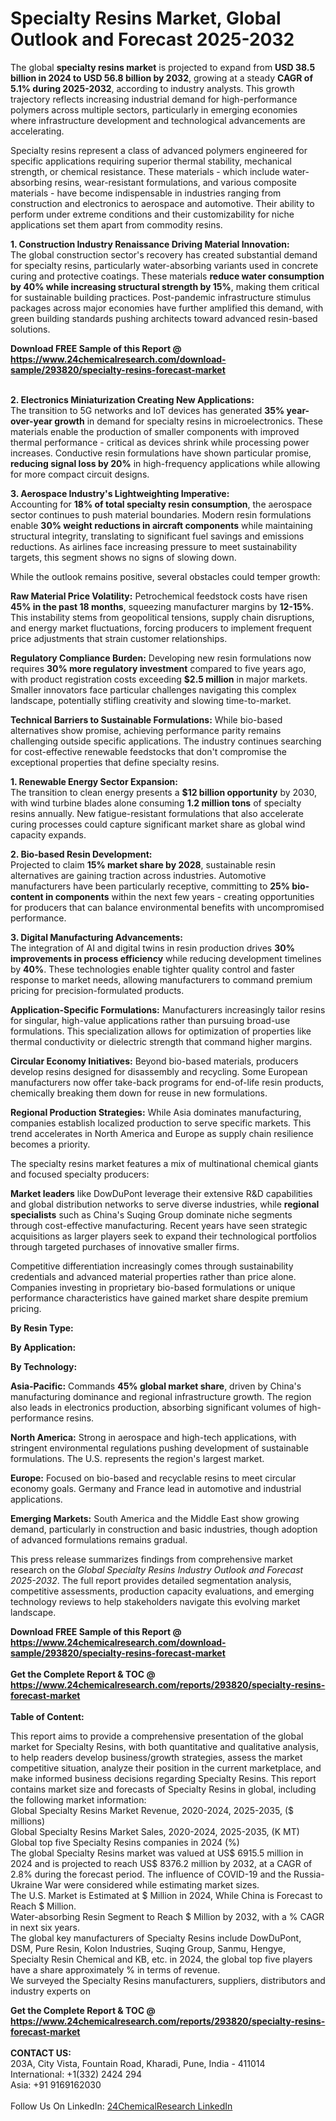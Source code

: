 <h1>Specialty Resins Market, Global Outlook and Forecast 2025-2032</h1><p>The global <strong>specialty resins market</strong> is projected to expand from <strong>USD 38.5 billion in 2024 to USD 56.8 billion by 2032</strong>, growing at a steady <strong>CAGR of 5.1% during 2025-2032</strong>, according to industry analysts. This growth trajectory reflects increasing industrial demand for high-performance polymers across multiple sectors, particularly in emerging economies where infrastructure development and technological advancements are accelerating.</p><p>Specialty resins represent a class of advanced polymers engineered for specific applications requiring superior thermal stability, mechanical strength, or chemical resistance. These materials - which include water-absorbing resins, wear-resistant formulations, and various composite materials - have become indispensable in industries ranging from construction and electronics to aerospace and automotive. Their ability to perform under extreme conditions and their customizability for niche applications set them apart from commodity resins.</p><p><strong>1. Construction Industry Renaissance Driving Material Innovation:</strong><br>
The global construction sector's recovery has created substantial demand for specialty resins, particularly water-absorbing variants used in concrete curing and protective coatings. These materials <strong>reduce water consumption by 40% while increasing structural strength by 15%</strong>, making them critical for sustainable building practices. Post-pandemic infrastructure stimulus packages across major economies have further amplified this demand, with green building standards pushing architects toward advanced resin-based solutions.</p><div><b>Download FREE Sample of this Report @ 
            <a href="https://www.24chemicalresearch.com/download-sample/293820/specialty-resins-forecast-market">
            https://www.24chemicalresearch.com/download-sample/293820/specialty-resins-forecast-market</a></b></div><br><p><strong>2. Electronics Miniaturization Creating New Applications:</strong><br>
The transition to 5G networks and IoT devices has generated <strong>35% year-over-year growth</strong> in demand for specialty resins in microelectronics. These materials enable the production of smaller components with improved thermal performance - critical as devices shrink while processing power increases. Conductive resin formulations have shown particular promise, <strong>reducing signal loss by 20%</strong> in high-frequency applications while allowing for more compact circuit designs.</p><p><strong>3. Aerospace Industry's Lightweighting Imperative:</strong><br>
Accounting for <strong>18% of total specialty resin consumption</strong>, the aerospace sector continues to push material boundaries. Modern resin formulations enable <strong>30% weight reductions in aircraft components</strong> while maintaining structural integrity, translating to significant fuel savings and emissions reductions. As airlines face increasing pressure to meet sustainability targets, this segment shows no signs of slowing down.</p><p>While the outlook remains positive, several obstacles could temper growth:</p><p><strong>Raw Material Price Volatility:</strong> Petrochemical feedstock costs have risen <strong>45% in the past 18 months</strong>, squeezing manufacturer margins by <strong>12-15%</strong>. This instability stems from geopolitical tensions, supply chain disruptions, and energy market fluctuations, forcing producers to implement frequent price adjustments that strain customer relationships.</p><p><strong>Regulatory Compliance Burden:</strong> Developing new resin formulations now requires <strong>30% more regulatory investment</strong> compared to five years ago, with product registration costs exceeding <strong>$2.5 million</strong> in major markets. Smaller innovators face particular challenges navigating this complex landscape, potentially stifling creativity and slowing time-to-market.</p><p><strong>Technical Barriers to Sustainable Formulations:</strong> While bio-based alternatives show promise, achieving performance parity remains challenging outside specific applications. The industry continues searching for cost-effective renewable feedstocks that don't compromise the exceptional properties that define specialty resins.</p><p><strong>1. Renewable Energy Sector Expansion:</strong><br>
The transition to clean energy presents a <strong>$12 billion opportunity</strong> by 2030, with wind turbine blades alone consuming <strong>1.2 million tons</strong> of specialty resins annually. New fatigue-resistant formulations that also accelerate curing processes could capture significant market share as global wind capacity expands.</p><p><strong>2. Bio-based Resin Development:</strong><br>
Projected to claim <strong>15% market share by 2028</strong>, sustainable resin alternatives are gaining traction across industries. Automotive manufacturers have been particularly receptive, committing to <strong>25% bio-content in components</strong> within the next few years - creating opportunities for producers that can balance environmental benefits with uncompromised performance.</p><p><strong>3. Digital Manufacturing Advancements:</strong><br>
The integration of AI and digital twins in resin production drives <strong>30% improvements in process efficiency</strong> while reducing development timelines by <strong>40%</strong>. These technologies enable tighter quality control and faster response to market needs, allowing manufacturers to command premium pricing for precision-formulated products.</p><p><strong>Application-Specific Formulations:</strong> Manufacturers increasingly tailor resins for singular, high-value applications rather than pursuing broad-use formulations. This specialization allows for optimization of properties like thermal conductivity or dielectric strength that command higher margins.</p><p><strong>Circular Economy Initiatives:</strong> Beyond bio-based materials, producers develop resins designed for disassembly and recycling. Some European manufacturers now offer take-back programs for end-of-life resin products, chemically breaking them down for reuse in new formulations.</p><p><strong>Regional Production Strategies:</strong> While Asia dominates manufacturing, companies establish localized production to serve specific markets. This trend accelerates in North America and Europe as supply chain resilience becomes a priority.</p><p>The specialty resins market features a mix of multinational chemical giants and focused specialty producers:</p><p><strong>Market leaders</strong> like DowDuPont leverage their extensive R&amp;D capabilities and global distribution networks to serve diverse industries, while <strong>regional specialists</strong> such as China's Suqing Group dominate niche segments through cost-effective manufacturing. Recent years have seen strategic acquisitions as larger players seek to expand their technological portfolios through targeted purchases of innovative smaller firms.</p><p>Competitive differentiation increasingly comes through sustainability credentials and advanced material properties rather than price alone. Companies investing in proprietary bio-based formulations or unique performance characteristics have gained market share despite premium pricing.</p><p><strong>By Resin Type:</strong></p><p><strong>By Application:</strong></p><p><strong>By Technology:</strong></p><p><strong>Asia-Pacific:</strong> Commands <strong>45% global market share</strong>, driven by China's manufacturing dominance and regional infrastructure growth. The region also leads in electronics production, absorbing significant volumes of high-performance resins.</p><p><strong>North America:</strong> Strong in aerospace and high-tech applications, with stringent environmental regulations pushing development of sustainable formulations. The U.S. represents the region's largest market.</p><p><strong>Europe:</strong> Focused on bio-based and recyclable resins to meet circular economy goals. Germany and France lead in automotive and industrial applications.</p><p><strong>Emerging Markets:</strong> South America and the Middle East show growing demand, particularly in construction and basic industries, though adoption of advanced formulations remains gradual.</p><p>This press release summarizes findings from comprehensive market research on the <em>Global Specialty Resins Industry Outlook and Forecast 2025-2032</em>. The full report provides detailed segmentation analysis, competitive assessments, production capacity evaluations, and emerging technology reviews to help stakeholders navigate this evolving market landscape.</p><div><b>Download FREE Sample of this Report @ 
            <a href="https://www.24chemicalresearch.com/download-sample/293820/specialty-resins-forecast-market">
            https://www.24chemicalresearch.com/download-sample/293820/specialty-resins-forecast-market</a></b></div><br><div><b>Get the Complete Report & TOC @ 
            <a href="https://www.24chemicalresearch.com/reports/293820/specialty-resins-forecast-market">
            https://www.24chemicalresearch.com/reports/293820/specialty-resins-forecast-market</a></b></div><br>
            <b>Table of Content:</b><p>This report aims to provide a comprehensive presentation of the global market for Specialty Resins, with both quantitative and qualitative analysis, to help readers develop business/growth strategies, assess the market competitive situation, analyze their position in the current marketplace, and make informed business decisions regarding Specialty Resins. This report contains market size and forecasts of Specialty Resins in global, including the following market information:<br />
Global Specialty Resins Market Revenue, 2020-2024, 2025-2035, ($ millions)<br />
Global Specialty Resins Market Sales, 2020-2024, 2025-2035, (K MT)<br />
Global top five Specialty Resins companies in 2024 (%)<br />
The global Specialty Resins market was valued at US$ 6915.5 million in 2024 and is projected to reach US$ 8376.2 million by 2032, at a CAGR of 2.8% during the forecast period. The influence of COVID-19 and the Russia-Ukraine War were considered while estimating market sizes.<br />
The U.S. Market is Estimated at $ Million in 2024, While China is Forecast to Reach $ Million.<br />
Water-absorbing Resin Segment to Reach $ Million by 2032, with a % CAGR in next six years.<br />
The global key manufacturers of Specialty Resins include DowDuPont, DSM, Pure Resin, Kolon Industries, Suqing Group, Sanmu, Hengye, Specialty Resin Chemical and KB, etc. in 2024, the global top five players have a share approximately % in terms of revenue.<br />
We surveyed the Specialty Resins manufacturers, suppliers, distributors and industry experts on </p><div><b>Get the Complete Report & TOC @ 
            <a href="https://www.24chemicalresearch.com/reports/293820/specialty-resins-forecast-market">
            https://www.24chemicalresearch.com/reports/293820/specialty-resins-forecast-market</a></b></div><br><b>CONTACT US:</b><br>
            203A, City Vista, Fountain Road, Kharadi, Pune, India - 411014<br>
            International: +1(332) 2424 294<br>
            Asia: +91 9169162030 <br><br>
            Follow Us On LinkedIn: <a href="https://www.linkedin.com/company/24chemicalresearch/">24ChemicalResearch LinkedIn</a>